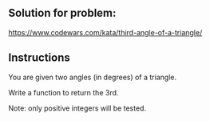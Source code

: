 ## Solution for problem:

https://www.codewars.com/kata/third-angle-of-a-triangle/

## Instructions

You are given two angles (in degrees) of a triangle.

Write a function to return the 3rd.

Note: only positive integers will be tested.